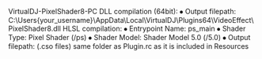 VirtualDJ-PixelShader8-PC
DLL compilation (64bit):
⦁	Output filepath: C:\Users\{your_username}\AppData\Local\VirtualDJ\Plugins64\VideoEffect\PixelShader8.dll
HLSL compilation:
⦁	Entrypoint Name: ps_main
⦁	Shader Type: Pixel Shader (/ps)
⦁	Shader Model: Shader Model 5.0 (/5.0)
⦁	Output filepath: (.cso files) same folder as Plugin.rc as it is included in Resources
